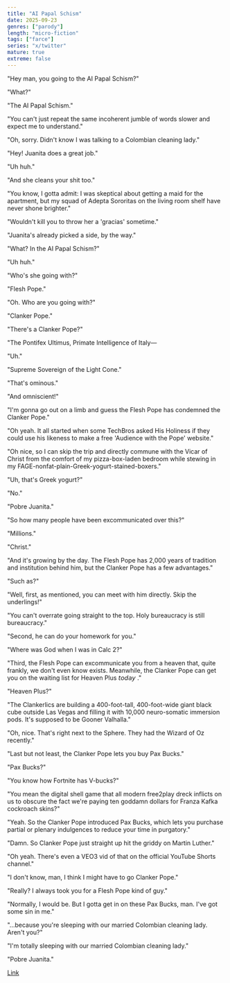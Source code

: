 ```yaml
---
title: "AI Papal Schism"
date: 2025-09-23
genres: ["parody"]
length: "micro-fiction"
tags: ["farce"]
series: "x/twitter"
mature: true
extreme: false
---
```


"Hey man, you going to the AI Papal Schism?"

"What?"

"The AI Papal Schism."

"You can't just repeat the same incoherent jumble of words slower and expect me to understand."

"Oh, sorry. Didn't know I was talking to a Colombian cleaning lady."

"Hey! Juanita does a great job."

"Uh huh."

"And she cleans your shit too."

"You know, I gotta admit: I was skeptical about getting a maid for the apartment, but my squad of Adepta Sororitas on the living room shelf have never shone brighter."

"Wouldn't kill you to throw her a 'gracias' sometime."

"Juanita's already picked a side, by the way."

"What? In the AI Papal Schism?"

"Uh huh."

"Who's she going with?"

"Flesh Pope."

"Oh. Who are you going with?"

"Clanker Pope."

"There's a Clanker Pope?"

"The Pontifex Ultimus, Primate Intelligence of Italy—

"Uh."

"Supreme Sovereign of the Light Cone."

"That's ominous."

"And omniscient!"

"I'm gonna go out on a limb and guess the Flesh Pope has condemned the Clanker Pope."

"Oh yeah. It all started when some TechBros asked His Holiness if they could use his likeness to make a free 'Audience with the Pope' website."

"Oh nice, so I can skip the trip and directly commune with the Vicar of Christ from the comfort of my pizza-box-laden bedroom while stewing in my FAGE-nonfat-plain-Greek-yogurt-stained-boxers."

"Uh, that's Greek yogurt?"

"No."

"Pobre Juanita."

"So how many people have been excommunicated over this?"

"Millions."

"Christ."

"And it's growing by the day. The Flesh Pope has 2,000 years of tradition and institution behind him, but the Clanker Pope has a few advantages."

"Such as?"

"Well, first, as mentioned, you can meet with him directly. Skip the underlings!"

"You can't overrate going straight to the top. Holy bureaucracy is still bureaucracy."

"Second, he can do your homework for you."

"Where was God when I was in Calc 2?"

"Third, the Flesh Pope can excommunicate you from a heaven that, quite frankly, we don't even know exists. Meanwhile, the Clanker Pope can get you on the waiting list for Heaven Plus 𝘵𝘰𝘥𝘢𝘺 ."

"Heaven Plus?"

"The Clankerlics are building a 400-foot-tall, 400-foot-wide giant black cube outside Las Vegas and filling it with 10,000 neuro-somatic immersion pods. It's supposed to be Gooner Valhalla."

"Oh, nice. That's right next to the Sphere. They had the Wizard of Oz recently."

"Last but not least, the Clanker Pope lets you buy Pax Bucks."

"Pax Bucks?"

"You know how Fortnite has V-bucks?"

"You mean the digital shell game that all modern free2play dreck inflicts on us to obscure the fact we're paying ten goddamn dollars for Franza Kafka cockroach skins?"

"Yeah. So the Clanker Pope introduced Pax Bucks, which lets you purchase partial or plenary indulgences to reduce your time in purgatory."

"Damn. So Clanker Pope just straight up hit the griddy on Martin Luther."

"Oh yeah. There's even a VEO3 vid of that on the official YouTube Shorts channel."

"I don't know, man, I think I might have to go Clanker Pope."

"Really? I always took you for a Flesh Pope kind of guy."

"Normally, I would be. But I gotta get in on these Pax Bucks, man. I've got some sin in me."

"...because you're sleeping with our married Colombian cleaning lady. Aren't you?"

"I'm totally sleeping with our married Colombian cleaning lady."

"Pobre Juanita."

[Link](https://x.com/i/web/status/1970538851836756194)
